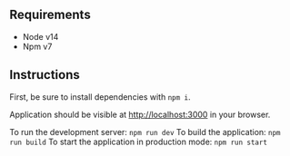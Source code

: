 ## Requirements

* Node v14
* Npm v7

## Instructions

First, be sure to install dependencies with `npm i`.

Application should be visible at [http://localhost:3000](http://localhost:3000) in your browser.

To run the development server: `npm run dev`
To build the application: `npm run build`
To start the application in production mode: `npm run start`